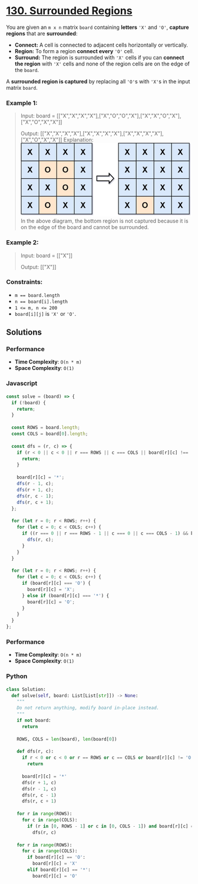 # [130. Surrounded Regions](https://leetcode.com/problems/surrounded-regions/description/)

You are given an `m x n` matrix `board` containing **letters** `'X'` and `'O'`, **capture regions** that are **surrounded**:

- **Connect:** A cell is connected to adjacent cells horizontally or vertically.
- **Region:** To form a region **connect every** `'O'` cell.
- **Surround:** The region is surrounded with `'X'` cells if you can **connect the region** with `'X'` cells and none of the region cells are on the edge of the `board`.

A **surrounded region is captured** by replacing all `'O'`s with `'X'`s in the input matrix `board`.


### Example 1:
> Input: board = [["X","X","X","X"],["X","O","O","X"],["X","X","O","X"],["X","O","X","X"]]
>
> Output: [["X","X","X","X"],["X","X","X","X"],["X","X","X","X"],["X","O","X","X"]]
> Explanation:
> ![](./images/xogrid.jpg)
> In the above diagram, the bottom region is not captured because it is on the edge of the board and cannot be surrounded.


### Example 2:
> Input: board = [["X"]]
>
> Output: [["X"]]

 
### Constraints:
- `m == board.length`
- `n == board[i].length`
- `1 <= m, n <= 200`
- `board[i][j]` is `'X'` or `'O'`.


## Solutions

### Performance

- **Time Complexity**: `O(n * m)`
- **Space Complexity**: `O(1)`

### Javascript

```javascript
const solve = (board) => {
  if (!board) {
    return;
  }

  const ROWS = board.length;
  const COLS = board[0].length;

  const dfs = (r, c) => {
    if (r < 0 || c < 0 || r === ROWS || c === COLS || board[r][c] !== 'O') {
      return;
    }

    board[r][c] = '*';
    dfs(r - 1, c);
    dfs(r + 1, c);
    dfs(r, c - 1);
    dfs(r, c + 1);
  };

  for (let r = 0; r < ROWS; r++) {
    for (let c = 0; c < COLS; c++) {
      if ((r === 0 || r === ROWS - 1 || c === 0 || c === COLS - 1) && board[r][c] === 'O') {
        dfs(r, c);
      }
    }
  }
    
  for (let r = 0; r < ROWS; r++) {
    for (let c = 0; c < COLS; c++) {
      if (board[r][c] === 'O') {
        board[r][c] = 'X';
      } else if (board[r][c] === '*') {
        board[r][c] = 'O';
      }
    }
  }
};
```

### Performance

- **Time Complexity**: `O(n * m)`
- **Space Complexity**: `O(1)`

### Python

```python
class Solution:
  def solve(self, board: List[List[str]]) -> None:
    """
    Do not return anything, modify board in-place instead.
    """
    if not board:
      return
    
    ROWS, COLS = len(board), len(board[0])

    def dfs(r, c):
      if r < 0 or c < 0 or r == ROWS or c == COLS or board[r][c] != 'O':
        return
      
      board[r][c] = '*'
      dfs(r + 1, c)
      dfs(r - 1, c)
      dfs(r, c - 1)
      dfs(r, c + 1)

    for r in range(ROWS):
      for c in range(COLS):
        if (r in [0, ROWS - 1] or c in [0, COLS - 1]) and board[r][c] == 'O':
          dfs(r, c)

    for r in range(ROWS):
      for c in range(COLS):
        if board[r][c] == 'O':
          board[r][c] = 'X'
        elif board[r][c] == '*':
          board[r][c] = 'O'
```
